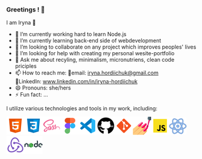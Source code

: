 ### Greetings ! 👋

I am Iryna 🙂

- 🔭 I’m currently working hard to learn Node.js
- 🌱 I’m currently learning back-end side of webdevelopment
- 👯 I’m looking to collaborate on any project which improves peoples' lives
- 🤔 I’m looking for help with creating my personal wesite-portfolio
- 💬 Ask me about recyling, minimalism, micronutriens, clean code priciples 
- 📫 How to reach me: 
       🌳email: iryna.hordiichuk@gmail.com    
       🌳LinkedIn: www.linkedin.com/in/iryna-hordiichuk
- 😄 Pronouns: she/hers
- ⚡ Fun fact: ...

I utilize various technologies and tools in my work, including:

![html](images/html.png)![css](images/css.png)![sass](images/sass.png)![figma](images/figma.png)![vsc](images/visual-studio-code.png)![github](images/github.png)![git](images/git.png)![styled-components](images/styled-components.png)![js](images/js.png)![react](images/react.png)![redux](images/redux.png)![node](images/nodejs.png)


